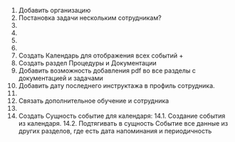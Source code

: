 1. Добавить организацию
2. Постановка задачи нескольким сотрудникам?
3.
4.
5.
6.
7. Создать Календарь для отображения всех событий +
8. Создать раздел Процедуры и Документации
9. Добавить возможность добавления pdf во все разделы с документацией и задачами
10. Добавить дату последнего инструктажа в профиль сотрудника.
11.
12. Связать дополнительное обучение и сотрудника
13.
14. Создать Сущность событие для календаря:
    14.1. Создание события из календаря.
    14.2. Подтягивать в сущность Событие все данные из других разделов, где есть дата напоминания и периодичность
